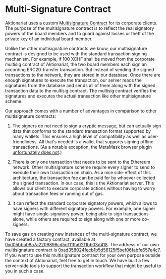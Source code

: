 # Multi-Signature Contract

Aktionariat uses a custom [Multisignature Contract](../src/MultiSig.sol) for its corporate clients. The purpose of the multisignature contract is to reflect the real signatory powers of the board members and to guard against losses or theft of the private key of an individual board member.

Unlike the other multisignature contracts we know, our multisignature contract is designed to be used with the standard transaction signing mechanism. For example, if 100 XCHF shall be moved from the corporate multisig contract of Aktionariat, the two board members each sign an according ERC20-transfer transaction. But instead of sending the signed transactions to the network, they are stored in our database. Once there are enough signatures to execute the transaction, our server reads the signatures from the database and sends all of them along with the signed transaction data to the multisig contract. The multisig contract verifies the signatures and executes the actual transaction like other multisignature scheme.

Our approach comes with a number of advantages in comparison to other multisignature contracts:

1. The signers do not need to sign a cryptic message, but can actually sign data that conforms to the standard transaction format supported by many wallets. This ensures a high level of compatibility as well as user-friendliness. All that's needed is a wallet that supports signing offline-transactions. (As a notable exception, the MetaMask browser plugin [unfortunately does not](https://github.com/MetaMask/metamask-extension/issues/7644).)

2. There is only one transaction that needs to be sent to the Ethereum network. Other multisignature scheme require every signer to send to execute their own transaction on chain. As a nice side-effect of this architecture, the transaction fee can be paid for by whoever collected the signed transaction. In our case, this is the Aktionariat server. This allows our client to execute corporate actions without having to worry about transaction fees or running out of gas.

3. It can reflect the standard corporate signatory powers, which allows to have signers with different signatory powers. For example, one signer might have single-signatory power, being able to sign transactions alone, while others are required to sign along with one or more co-signers.

To save gas on creating new instances of the multi-signature contract, we have created a factory contract, available at [0xd05bba08a7a2209896cd5df11ffa0211bb03d418](https://etherscan.io/address/0xd05bba08a7a2209896cd5df11ffa0211bb03d418). The address of our own multisignature contract is [0xad358024fecb1b5d58125f5bef06fabfe657e4c7](https://etherscan.io/address/0xad358024fecb1b5d58125f5bef06fabfe657e4c7#code). If you want to use this multisignature contract for your own purpose outside the context of Aktionariat, feel free to get in touch. We have built a few server-side tools to support the transaction workflow that might be useful to you in such a case.